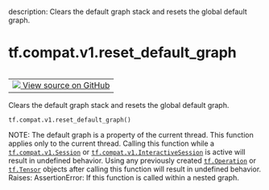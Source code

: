 description: Clears the default graph stack and resets the global default graph.

<div itemscope itemtype="http://developers.google.com/ReferenceObject">
<meta itemprop="name" content="tf.compat.v1.reset_default_graph" />
<meta itemprop="path" content="Stable" />
</div>

# tf.compat.v1.reset_default_graph

<!-- Insert buttons and diff -->

<table class="tfo-notebook-buttons tfo-api nocontent" align="left">
<td>
  <a target="_blank" href="https://github.com/tensorflow/tensorflow/blob/r2.2/tensorflow/python/framework/ops.py#L5780-L5797">
    <img src="https://www.tensorflow.org/images/GitHub-Mark-32px.png" />
    View source on GitHub
  </a>
</td>
</table>



Clears the default graph stack and resets the global default graph.

<pre class="devsite-click-to-copy prettyprint lang-py tfo-signature-link">
<code>tf.compat.v1.reset_default_graph()
</code></pre>



<!-- Placeholder for "Used in" -->

NOTE: The default graph is a property of the current thread. This
function applies only to the current thread.  Calling this function while
a <a href="../../../tf/compat/v1/Session.md"><code>tf.compat.v1.Session</code></a> or <a href="../../../tf/compat/v1/InteractiveSession.md"><code>tf.compat.v1.InteractiveSession</code></a> is active will
result in undefined
behavior. Using any previously created <a href="../../../tf/Operation.md"><code>tf.Operation</code></a> or <a href="../../../tf/Tensor.md"><code>tf.Tensor</code></a> objects
after calling this function will result in undefined behavior.
Raises:
  AssertionError: If this function is called within a nested graph.